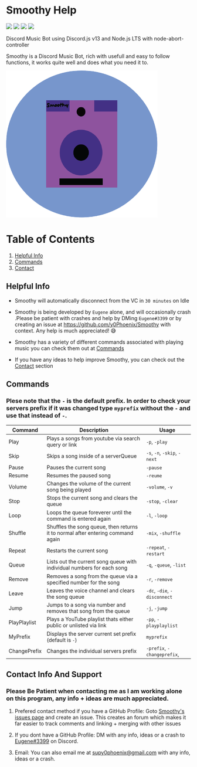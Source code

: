# Smoothy Help

![ ](https://img.shields.io/github/repo-size/y0Phoenix/Smoothy)
![ ](https://img.shields.io/github/issues/y0Phoenix/Smoothy)
![ ](https://img.shields.io/github/stars/y0Phoenix/Smoothy)
![ ](https://img.shields.io/github/license/y0Phoenix/Smoothy)

Discord Music Bot using Discord.js v13 and Node.js LTS with node-abort-controller

Smoothy is a Discord Music Bot, rich with usefull and easy to follow functions, it works quite well and does what you need it to.

![alt text](https://github.com/y0Phoenix/Smoothy/blob/main/Smoothy%20Logo.png?raw=true)

# Table of Contents
1. [Helpful Info](#helpfulinfo)
2. [Commands](#commands)
3. [Contact](#contact)

## Helpful Info <a name="helpfulinfo"></a>
* Smoothy will automatically disconnect from the VC in `30 minutes` on Idle

* Smoothy is being developed by `Eugene` alone, and will occasionally crash .Please be patient with crashes and help by DMing `Eugene#3399` or by creating an issue at https://github.com/y0Phoenix/Smoothy with context. Any help is much appreciated! :sweat_smile:

* Smoothy has a variety of different commands associated with playing music you can check them out at [Commands](#commands)

* If you have any ideas to help improve Smoothy, you can check out the [Contact](#contact) section 


## Commands <a name="commands"></a>
### Plese note that the `-` is the default prefix. In order to check your servers prefix if it was changed type `myprefix` without the `-` and use that instead of `-`.

| Command      | Description 								                                                     | Usage                        |
| ------------ | ------------------------------------------------------------------------------- | ---------------------------- |
| Play         | Plays a songs from youtube via search query or link 			                       | `-p`, `-play` 	              |
| Skip         | Skips a song inside of a serverQueue 					                                 | `-s`, `-n`, `-skip`, `-next` |
| Pause        | Pauses the current song 						                                             | `-pause` 		                |
| Resume       | Resumes the paused song 						                                             | `-reume`                     |
| Volume	   | Changes the volume of the current song being played | `-volume`, `-v` |
| Stop         | Stops the current song and clears the queue 				                             | `-stop`, `-clear`            |
| Loop         | Loops the queue foreverer until the command is entered again 		               | `-l`, `-loop`                |
| Shuffle      | Shuffles the song queue, then returns it to normal after entering command again | `-mix`, `-shuffle`           |
| Repeat       | Restarts the current song                                                       | `-repeat`, `-restart`        |
| Queue        | Lists out the current song queue with individual numbers for each song          | `-q`, `-queue`, `-list`      |
| Remove       | Removes a song from the queue via a specified number for the song               | `-r`, `-remove` 	            |
| Leave        | Leaves the voice channel and clears the song queue 			                       | `-dc`, `-die`, `-disconnect` |
| Jump         | Jumps to a song via number and removes that song from the queue 	               | `-j`, `-jump` 	              |
| PlayPlaylist | Plays a YouTube playlist thats either public or unlisted via link 	             | `-pp`, `-playplaylist`       |
| MyPrefix     | Displays the server current set prefix (default is `-`) 		                     | `myprefix`                   |	
| ChangePrefix | Changes the individual servers prefix 					                                 | `-prefix`, `-changeprefix`,  |

## Contact Info And Support <a name="contact"></a>

### Please Be Patient when contacting me as I am working alone on this program, any info + ideas are much appreciated.

1. Prefered contact method if you have a GitHub Profile: Goto [Smoothy's issues page](https://github.com/y0Phoenix/Smoothy/issues) and create an issue. This creates an forum which makes it far easier to track comments and linking + merging with other issues  

2. If you dont have a GitHub Profile: DM with any info, ideas or a crash to [Eugene#3399](https://discordapp.com/users/3399) on Discord.

3. Email: You can also email me at supy0phoenix@gmail.com with any info, ideas or a crash. 
